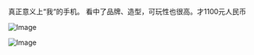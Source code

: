 真正意义上“我“的手机。
看中了品牌、造型，可玩性也很高。才1100元人民币

![Image](https://github.com/user-attachments/assets/a6cac23a-1c0e-4f66-b832-43a4b56475ac)

![Image](https://github.com/user-attachments/assets/72806b36-c320-4c48-a416-f8bad8d6c71d)

<!-- ##{"timestamp":1140933120}## -->
